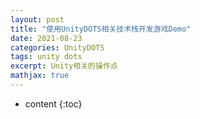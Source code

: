 ```yaml
---
layout: post
title: "使用UnityDOTS相关技术栈开发游戏Demo"
date: 2021-08-23
categories: UnityDOTS
tags: unity dots
excerpt: Unity相关的操作点
mathjax: true
---
```

* content
{:toc}


<!--stackedit_data:
eyJoaXN0b3J5IjpbLTEyODk3ODM5NTcsMTk0MTY1NTIwMV19
-->